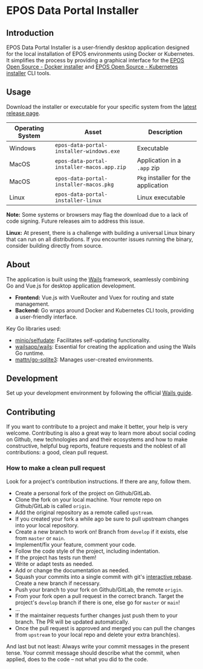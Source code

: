 # EPOS Data Portal Installer

## Introduction

EPOS Data Portal Installer is a user-friendly desktop application designed for the local installation of EPOS environments using Docker or Kubernetes. It simplifies the process by providing a graphical interface for the [EPOS Open Source - Docker installer](https://github.com/epos-eu/opensource-docker) and [EPOS Open Source - Kubernetes installer](https://github.com/epos-eu/opensource-kubernetes) CLI tools.

## Usage

Download the installer or executable for your specific system from the [latest release page](https://github.com/epos-eu/opensource-desktop/releases/latest).

| Operating System | Asset | Description |
| --- | --- | --- |
| Windows | `epos-data-portal-installer-windows.exe` | Executable |
| MacOS | `epos-data-portal-installer-macos.app.zip` | Application in a `.app` zip |
| MacOS | `epos-data-portal-installer-macos.pkg` | `Pkg` installer for the application |
| Linux | `epos-data-portal-installer-linux` | Linux executable |

**Note:** Some systems or browsers may flag the download due to a lack of code signing. Future releases aim to address this issue.

**Linux:** At present, there is a challenge with building a universal Linux binary that can run on all distributions. If you encounter issues running the binary, consider building directly from source.

## About

The application is built using the [Wails](https://wails.io/) framework, seamlessly combining Go and Vue.js for desktop application development.

- **Frontend:** Vue.js with VueRouter and Vuex for routing and state management.
- **Backend:** Go wraps around Docker and Kubernetes CLI tools, providing a user-friendly interface.

Key Go libraries used:

- [minio/selfudate](https://github.com/minio/selfupdate): Facilitates self-updating functionality.
- [wailsapp/wails](https://github.com/wailsapp/wails): Essential for creating the application and using the Wails Go runtime.
- [mattn/go-sqlite3](https://github.com/mattn/go-sqlite3): Manages user-created environments.

## Development

Set up your development environment by following the official [Wails guide](https://wails.io/docs/gettingstarted/installation).

## Contributing

If you want to contribute to a project and make it better, your help is very welcome. Contributing is also a great way to learn more about social coding on Github, new technologies and and their ecosystems and how to make constructive, helpful bug reports, feature requests and the noblest of all contributions: a good, clean pull request.

### How to make a clean pull request

Look for a project's contribution instructions. If there are any, follow them.

- Create a personal fork of the project on Github/GitLab.
- Clone the fork on your local machine. Your remote repo on Github/GitLab is called `origin`.
- Add the original repository as a remote called `upstream`.
- If you created your fork a while ago be sure to pull upstream changes into your local repository.
- Create a new branch to work on! Branch from `develop` if it exists, else from `master` or  `main`.
- Implement/fix your feature, comment your code.
- Follow the code style of the project, including indentation.
- If the project has tests run them!
- Write or adapt tests as needed.
- Add or change the documentation as needed.
- Squash your commits into a single commit with git's [interactive rebase](https://help.github.com/articles/interactive-rebase). Create a new branch if necessary.
- Push your branch to your fork on Github/GitLab, the remote `origin`.
- From your fork open a pull request in the correct branch. Target the project's `develop` branch if there is one, else go for `master` or  `main`!
- …
- If the maintainer requests further changes just push them to your branch. The PR will be updated automatically.
- Once the pull request is approved and merged you can pull the changes from `upstream` to your local repo and delete
your extra branch(es).

And last but not least: Always write your commit messages in the present tense. Your commit message should describe what the commit, when applied, does to the code – not what you did to the code.